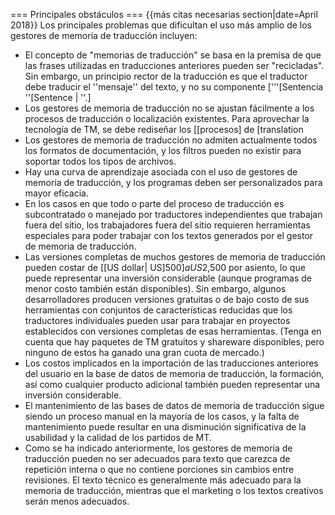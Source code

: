 === Principales obstáculos === {{más citas necesarias section|date=April 2018}} Los principales problemas que dificultan el uso más amplio de los gestores de memoria de traducción incluyen:

* El concepto de "memorias de traducción" se basa en la premisa de que las frases utilizadas en traducciones anteriores pueden ser "recicladas". Sin embargo, un principio rector de la traducción es que el traductor debe traducir el ''mensaje'' del texto, y no su componente ['''[Sentencia ''[Sentence | ''.]
* Los gestores de memoria de traducción no se ajustan fácilmente a los procesos de traducción o localización existentes. Para aprovechar la tecnología de TM, se debe rediseñar los [[procesos] de [translation
* Los gestores de memoria de traducción no admiten actualmente todos los formatos de documentación, y los filtros pueden no existir para soportar todos los tipos de archivos.
* Hay una curva de aprendizaje asociada con el uso de gestores de memoria de traducción, y los programas deben ser personalizados para mayor eficacia.
* En los casos en que todo o parte del proceso de traducción es subcontratado o manejado por traductores independientes que trabajan fuera del sitio, los trabajadores fuera del sitio requieren herramientas especiales para poder trabajar con los textos generados por el gestor de memoria de traducción.
* Las versiones completas de muchos gestores de memoria de traducción pueden costar de [[US dollar| US$]500] a US$2,500 por asiento, lo que puede representar una inversión considerable (aunque programas de menor costo también están disponibles). Sin embargo, algunos desarrolladores producen versiones gratuitas o de bajo costo de sus herramientas con conjuntos de características reducidas que los traductores individuales pueden usar para trabajar en proyectos establecidos con versiones completas de esas herramientas. (Tenga en cuenta que hay paquetes de TM gratuitos y shareware disponibles, pero ninguno de estos ha ganado una gran cuota de mercado.)
* Los costos implicados en la importación de las traducciones anteriores del usuario en la base de datos de memoria de traducción, la formación, así como cualquier producto adicional también pueden representar una inversión considerable.
* El mantenimiento de las bases de datos de memoria de traducción sigue siendo un proceso manual en la mayoría de los casos, y la falta de mantenimiento puede resultar en una disminución significativa de la usabilidad y la calidad de los partidos de MT.
* Como se ha indicado anteriormente, los gestores de memoria de traducción pueden no ser adecuados para texto que carezca de repetición interna o que no contiene porciones sin cambios entre revisiones. El texto técnico es generalmente más adecuado para la memoria de traducción, mientras que el marketing o los textos creativos serán menos adecuados.
